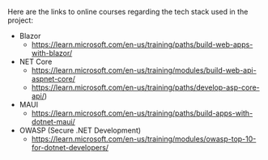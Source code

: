Here are the links to online courses regarding the tech stack used in the project:

- Blazor
    - https://learn.microsoft.com/en-us/training/paths/build-web-apps-with-blazor/
- NET Core
    - https://learn.microsoft.com/en-us/training/modules/build-web-api-aspnet-core/
    - https://learn.microsoft.com/en-us/training/paths/develop-asp-core-api/)
- MAUI
    - https://learn.microsoft.com/en-us/training/paths/build-apps-with-dotnet-maui/ 
- OWASP (Secure .NET Development)
    - https://learn.microsoft.com/en-us/training/modules/owasp-top-10-for-dotnet-developers/
